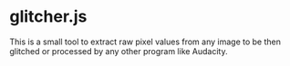 # glitcher.js

This is a small tool to extract raw pixel values from any image to be then glitched or processed by any other program like Audacity.
